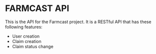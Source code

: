 # FARMCAST API

This is the API for the Farmcast project. It is a RESTful API that has these following features:

- User creation
- Claim creation
- Claim status change
